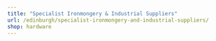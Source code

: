 ```yaml
---
title: "Specialist Ironmongery & Industrial Suppliers"
url: /edinburgh/specialist-ironmongery-and-industrial-suppliers/
shop: hardware
---
```

